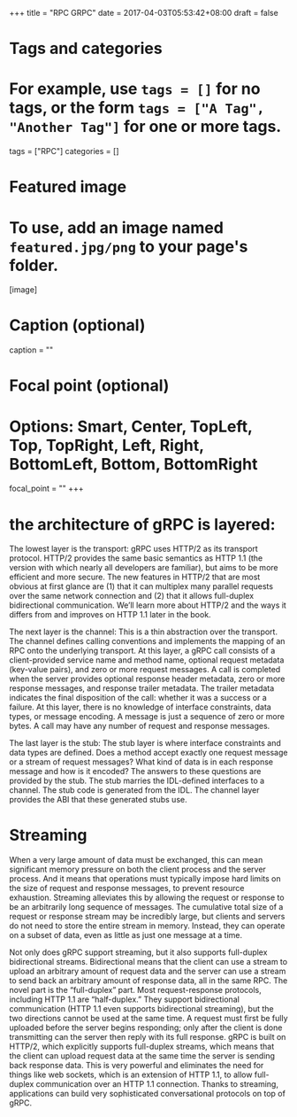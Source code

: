 +++
title = "RPC GRPC"
date = 2017-04-03T05:53:42+08:00
draft = false

# Tags and categories
# For example, use `tags = []` for no tags, or the form `tags = ["A Tag", "Another Tag"]` for one or more tags.
tags = ["RPC"]
categories = []

# Featured image
# To use, add an image named `featured.jpg/png` to your page's folder. 
[image]
  # Caption (optional)
  caption = ""

  # Focal point (optional)
  # Options: Smart, Center, TopLeft, Top, TopRight, Left, Right, BottomLeft, Bottom, BottomRight
  focal_point = ""
+++



# the architecture of gRPC is layered:

The lowest layer is the transport: gRPC uses HTTP/2 as its transport protocol. HTTP/2 provides the same basic semantics as HTTP 1.1 (the version with which nearly all developers are familiar), but aims to be more efficient and more secure. The new features in HTTP/2 that are most obvious at first glance are (1) that it can multiplex many parallel requests over the same network connection and (2) that it allows full-duplex bidirectional communication. We’ll learn more about
 HTTP/2 and the ways it differs from and improves on HTTP 1.1 later in the book.


The next layer is the channel: This is a thin abstraction over the transport. The channel defines calling conventions and implements the mapping of an RPC onto the underlying transport. At this layer, a gRPC call consists of a client-provided service name and method name, optional request metadata (key-value pairs), and zero or more request messages. A call is completed when the server provides optional response header metadata, zero or more response messages, and response trailer metadata. The trailer metadata indicates the final disposition of the call: whether it was a success or a failure. At this layer, there is no knowledge of interface constraints, data types, or message encoding. A message is just a sequence of zero or more bytes. A call may have any number of request and response messages.


The last layer is the stub: The stub layer is where interface constraints and data types are defined. Does a method accept exactly one request message or a stream of request messages? What kind of data is in each response message and how is it encoded? The answers to these questions are provided by the stub. The stub marries the IDL-defined interfaces to a channel. The stub code is generated from the IDL. The channel layer provides the ABI that these generated stubs use.





# Streaming


When a very large amount of data must be exchanged, this can mean significant memory pressure on both the client process and the server process. And it means that operations must typically impose hard limits on the size of request and response messages, to prevent resource exhaustion. Streaming alleviates this by allowing the request or response to be an arbitrarily long
sequence of messages. The cumulative total size of a request or response stream may be incredibly large, but clients and servers do not need to store the entire stream in memory. Instead, they can operate on a subset of data, even as little as just one message at a time.

Not only does gRPC support streaming, but it also supports full-duplex bidirectional streams. Bidirectional means that the client can use a stream to upload an arbitrary amount of request data and the server can use a stream to send back an arbitrary amount of response data, all in the same RPC. The novel part is the “full-duplex” part. Most request-response protocols, including HTTP 1.1 are “half-duplex.” They support bidirectional communication (HTTP 1.1 even supports bidirectional streaming), but the two directions cannot be used at the same time. A request must first be fully
uploaded before the server begins responding; only after the client is done transmitting can the server then reply with its full response. gRPC is built on HTTP/2, which explicitly supports full-duplex streams, which means that the client can upload request data at the same time the server is sending back response data. This is very powerful and eliminates the need for things like
web sockets, which is an extension of HTTP 1.1, to allow full-duplex communication over an HTTP 1.1 connection. Thanks to streaming, applications can build very sophisticated conversational protocols on top of gRPC.


